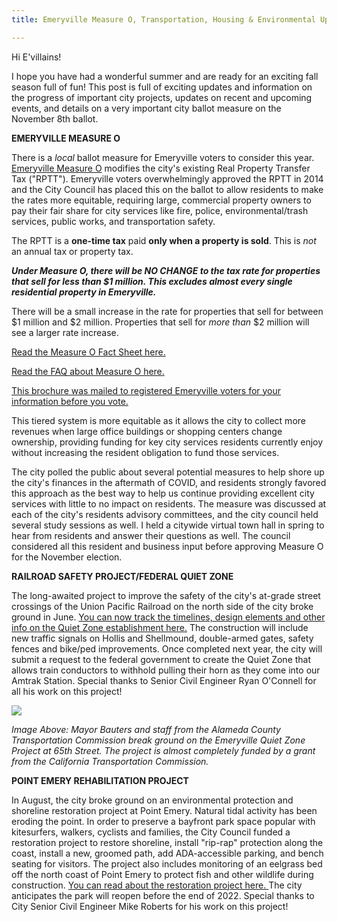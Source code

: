 ```yaml
---
title: Emeryville Measure O, Transportation, Housing & Environmental Updates

---
```

Hi E'villains!

I hope you have had a wonderful summer and are ready for an exciting fall season full of fun! This post is full of exciting updates and information on the progress of important city projects, updates on recent and upcoming events, and details on a very important city ballot measure on the November 8th ballot.

**EMERYVILLE MEASURE O**

There is a _local_ ballot measure for Emeryville voters to consider this year. [Emeryville Measure O](https://www.ci.emeryville.ca.us/1443/Measure-O---Real-Property-Transfer-Tax) modifies the city's existing Real Property Transfer Tax ("RPTT"). Emeryville voters overwhelmingly approved the RPTT in 2014 and the City Council has placed this on the ballot to allow residents to make the rates more equitable, requiring large, commercial property owners to pay their fair share for city services like fire, police, environmental/trash services, public works, and transportation safety.

The RPTT is a **one-time tax** paid **only when a property is sold**. This is _not_ an annual tax or property tax.

**_Under Measure O, there will be NO CHANGE to the tax rate for properties that sell for less than $1 million. This excludes almost every single residential property in Emeryville._**

There will be a small increase in the rate for properties that sell for between $1 million and $2 million. Properties that sell for _more than_ $2 million will see a larger rate increase.

[Read the Measure O Fact Sheet here.](https://www.ci.emeryville.ca.us/DocumentCenter/View/14402/Measure-O-Fact-Sheet?bidId=)

[Read the FAQ about Measure O here.](https://www.ci.emeryville.ca.us/DocumentCenter/View/14404/Measure-O-FAQ?bidId=)

[This brochure was mailed to registered Emeryville voters for your information before you vote.](https://www.ci.emeryville.ca.us/DocumentCenter/View/14403/Measure-O-Brochure?bidId=)

This tiered system is more equitable as it allows the city to collect more revenues when large office buildings or shopping centers change ownership, providing funding for key city services residents currently enjoy without increasing the resident obligation to fund those services.

The city polled the public about several potential measures to help shore up the city's finances in the aftermath of COVID, and residents strongly favored this approach as the best way to help us continue providing excellent city services with little to no impact on residents. The measure was discussed at each of the city's residents advisory committees, and the city council held several study sessions as well. I held a citywide virtual town hall in spring to hear from residents and answer their questions as well. The council considered all this resident and business input before approving Measure O for the November election.

**RAILROAD SAFETY PROJECT/FEDERAL QUIET ZONE**

The long-awaited project to improve the safety of the city's at-grade street crossings of the Union Pacific Railroad on the north side of the city broke ground in June. [You can now track the timelines, design elements and other info on the Quiet Zone establishment here.](https://www.ci.emeryville.ca.us/CivicAlerts.aspx?AID=1136) The construction will include new traffic signals on Hollis and Shellmound, double-armed gates, safety fences and bike/ped improvements. Once completed next year, the city will submit a request to the federal government to create the Quiet Zone that allows train conductors to withhold pulling their horn as they come into our Amtrak Station. Special thanks to Senior Civil Engineer Ryan O'Connell for all his work on this project!

![](/img/quiet-zone.jpg)

_Image Above: Mayor Bauters and staff from the Alameda County Transportation Commission break ground on the Emeryville Quiet Zone Project at 65th Street. The project is almost completely funded by a grant from the California Transportation Commission._

**POINT EMERY REHABILITATION PROJECT**

In August, the city broke ground on an environmental protection and shoreline restoration project at Point Emery. Natural tidal activity has been eroding the point. In order to preserve a bayfront park space popular with kitesurfers, walkers, cyclists and families, the City Council funded a restoration project to restore shoreline, install "rip-rap" protection along the coast, install a new, groomed path, add ADA-accessible parking, and bench seating for visitors. The project also includes monitoring of an eelgrass bed off the north coast of Point Emery to protect fish and other wildlife during construction. [You can read about the restoration project here. ](https://scc.ca.gov/webmaster/project_sites/watertrail/agendas/PointEmery_Reports_20161209.pdf) The city anticipates the park will reopen before the end of 2022. Special thanks to City Senior Civil Engineer Mike Roberts for his work on this project!